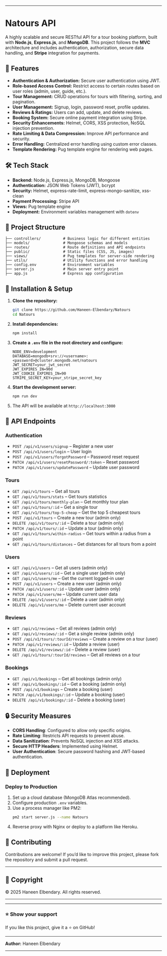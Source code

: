 
---

# **Natours API**

A highly scalable and secure RESTful API for a tour booking platform, built with **Node.js**, **Express.js**, and **MongoDB**. This project follows the **MVC** architecture and includes authentication, authorization, secure data handling, and **Stripe** integration for payments.

## 🚀 **Features**

- **Authentication & Authorization:** Secure user authentication using JWT.
- **Role-based Access Control:** Restrict access to certain routes based on user roles (admin, user, guide, etc.).
- **Tour Management:** CRUD operations for tours with filtering, sorting, and pagination.
- **User Management:** Signup, login, password reset, profile updates.
- **Reviews & Ratings:** Users can add, update, and delete reviews.
- **Booking System:** Secure online payment integration using Stripe.
- **Security Enhancements:** Helmet, CORS, XSS protection, NoSQL injection prevention.
- **Rate Limiting & Data Compression:** Improve API performance and security.
- **Error Handling:** Centralized error handling using custom error classes.
- **Template Rendering:** Pug template engine for rendering web pages.

## 🛠 **Tech Stack**

- **Backend:** Node.js, Express.js, MongoDB, Mongoose
- **Authentication:** JSON Web Tokens (JWT), bcrypt
- **Security:** Helmet, express-rate-limit, express-mongo-sanitize, xss-clean
- **Payment Processing:** Stripe API
- **Views:** Pug template engine
- **Deployment:** Environment variables management with `dotenv`

## 📂 **Project Structure**

```
├── controllers/          # Business logic for different entities
├── models/               # Mongoose schemas and models
├── routes/               # Route definitions and API endpoints
├── public/               # Static files (CSS, JS, images)
├── views/                # Pug templates for server-side rendering
├── utils/                # Utility functions and error handling
├── config.env            # Environment variables
├── server.js             # Main server entry point
├── app.js                # Express app configuration
```

## 🔧 **Installation & Setup**

1. **Clone the repository:**
   ```sh
   git clone https://github.com/Haneen-Elbendary/Natours
   cd Natours
   ```

2. **Install dependencies:**
   ```sh
   npm install
   ```

3. **Create a `.env` file in the root directory and configure:**
   ```
   NODE_ENV=development
   DATABASE=mongodb+srv://<username>:<password>@cluster.mongodb.net/natours
   JWT_SECRET=your_jwt_secret
   JWT_EXPIRES_IN=90d
   JWT_COOKIE_EXPIRES_IN=90
   STRIPE_SECRET_KEY=your_stripe_secret_key
   ```

4. **Start the development server:**
   ```sh
   npm run dev
   ```

5. The API will be available at `http://localhost:3000`

## 📌 **API Endpoints**

### **Authentication**
- `POST /api/v1/users/signup` – Register a new user
- `POST /api/v1/users/login` – User login
- `POST /api/v1/users/forgotPassword` – Password reset request
- `PATCH /api/v1/users/resetPassword/:token` – Reset password
- `PATCH /api/v1/users/updatePassword` – Update user password

### **Tours**
- `GET /api/v1/tours` – Get all tours
- `GET /api/v1/tours/stats` – Get tours statistics
- `GET /api/v1/tours/monthly-plan` – Get monthly tour plan
- `GET /api/v1/tours/:id` – Get a single tour
- `GET /api/v1/tours/top-5-cheap` – Get the top 5 cheapest tours
- `POST /api/v1/tours` – Create a new tour (admin only)
- `DELETE /api/v1/tours/:id` – Delete a tour (admin only)
- `PATCH /api/v1/tours/:id` – Update a tour (admin only)
- `GET /api/v1/tours/within-radius` – Get tours within a radius from a point
- `GET /api/v1/tours/distances` – Get distances for all tours from a point

### **Users**
- `GET /api/v1/users` – Get all users (admin only)
- `GET /api/v1/users/:id` – Get a single user (admin only)
- `GET /api/v1/users/me` – Get the current logged-in user
- `POST /api/v1/users` – Create a new user (admin only)
- `PATCH /api/v1/users/:id` – Update user (admin only)
- `PATCH /api/v1/users/me` – Update current user data
- `DELETE /api/v1/users/:id` – Delete a user (admin only)
- `DELETE /api/v1/users/me` – Delete current user account

### **Reviews**
- `GET /api/v1/reviews` – Get all reviews (admin only)
- `GET /api/v1/reviews/:id` – Get a single review (admin only)
- `POST /api/v1/tours/:tourId/reviews` – Create a review on a tour (user)
- `PATCH /api/v1/reviews/:id` – Update a review (user)
- `DELETE /api/v1/reviews/:id` – Delete a review (user)
- `GET /api/v1/tours/:tourId/reviews` – Get all reviews on a tour

### **Bookings**
- `GET /api/v1/bookings` – Get all bookings (admin only)
- `GET /api/v1/bookings/:id` – Get a booking (admin only)
- `POST /api/v1/bookings` – Create a booking (user)
- `PATCH /api/v1/bookings/:id` – Update a booking (user)
- `DELETE /api/v1/bookings/:id` – Delete a booking (user)

## 🔒 **Security Measures**

- **CORS Handling**: Configured to allow only specific origins.
- **Rate Limiting**: Restricts API requests to prevent abuse.
- **Data Sanitization**: Prevents NoSQL injection and XSS attacks.
- **Secure HTTP Headers**: Implemented using Helmet.
- **User Authentication**: Secure password hashing and JWT-based authentication.

## 🚀 **Deployment**

### **Deploy to Production**

1. Set up a cloud database (MongoDB Atlas recommended).
2. Configure production `.env` variables.
3. Use a process manager like PM2:
   ```sh
   pm2 start server.js --name Natours
   ```
4. Reverse proxy with Nginx or deploy to a platform like Heroku.

## 🤝 **Contributing**

Contributions are welcome! If you’d like to improve this project, please fork the repository and submit a pull request.

---

## 📄 **Copyright**

© 2025 Haneen Elbendary. All rights reserved.

---

---

### ⭐ **Show your support**
If you like this project, give it a ⭐ on GitHub!

---

**Author:** Haneen Elbendary

---


